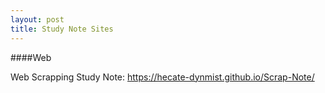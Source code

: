 ```yaml
---
layout: post
title: Study Note Sites
---
```


####Web

Web Scrapping Study Note: https://hecate-dynmist.github.io/Scrap-Note/
